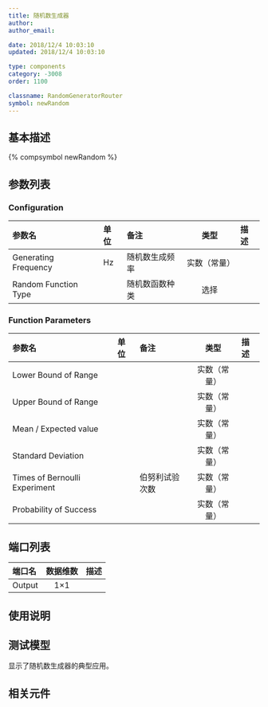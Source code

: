 ```yaml
---
title: 随机数生成器
author: 
author_email:

date: 2018/12/4 10:03:10
updated: 2018/12/4 10:03:10

type: components
category: -3008
order: 1100

classname: RandomGeneratorRouter
symbol: newRandom
---
```

## 基本描述
{% compsymbol newRandom %}

## 参数列表
### Configuration
| 参数名 | 单位 | 备注 | 类型 | 描述 |
| :--- | :--- | :--- | :--: | :--- |
| Generating Frequency | Hz | 随机数生成频率 | 实数（常量） |  |
| Random Function Type |  | 随机数函数种类 | 选择 |  |

### Function Parameters
| 参数名 | 单位 | 备注 | 类型 | 描述 |
| :--- | :--- | :--- | :--: | :--- |
| Lower Bound of Range |  |  | 实数（常量） |  |
| Upper Bound of Range |  |  | 实数（常量） |  |
| Mean / Expected value |  |  | 实数（常量） |  |
| Standard Deviation |  |  | 实数（常量） |  |
| Times of Bernoulli Experiment |  | 伯努利试验次数 | 实数（常量） |  |
| Probability of Success |  |  | 实数（常量） |  |


## 端口列表

| 端口名 | 数据维数 | 描述 |
| :--- | :--:  | :--- |
| Output | 1×1 | |                   

## 使用说明


## 测试模型
[<test name>](<test link>)显示了随机数生成器的典型应用。

## 相关元件


